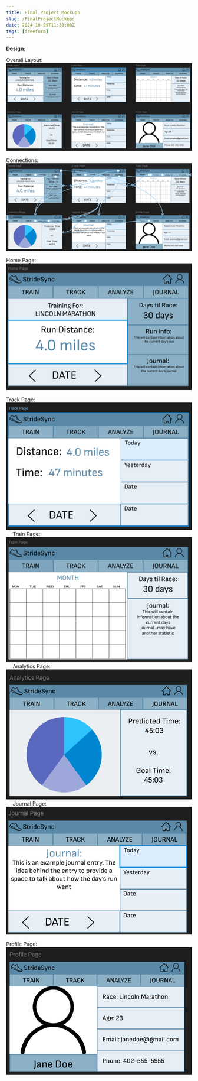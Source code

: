 ```yaml
---
title: Final Project Mockups
slug: /FinalProjectMockups
date: 2024-10-09T11:30:00Z
tags: [freeform]
---
```


<b>Design:</b>

Overall Layout:
![plot](DesignSystems/DesignSystemOverallPage.png)

Connections:
![plot](DesignSystems/DesignSystemConnections.png)

Home Page:
![plot](DesignSystems/DesignSystemHomePage.png) 

Track Page:  
![plot](DesignSystems/DesignSystemTrackPage.png)
 
Train Page:  
![plot](DesignSystems/DesignSystemTrainPage.png)
 
Analytics Page:  
![plot](DesignSystems/DesignSystemAnalyticsPage.png)
 
Journal Page:  
![plot](DesignSystems/DesignSystemJournalPage.png)

Profile Page:
![plot](DesignSystems/DesignSystemProfilePage.png)
